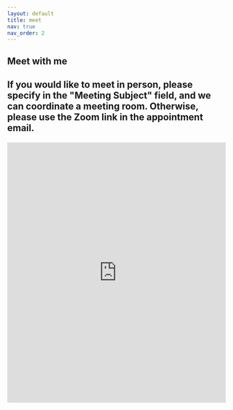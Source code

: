 ```yaml
---
layout: default
title: meet
nav: true
nav_order: 2
---
```


<!-- _pages/meet.md -->

<h2>Meet with me<h2>

<p>If you would like to meet in person, please specify in the "Meeting Subject" field, and we can coordinate a meeting room. Otherwise, please use the Zoom link in the appointment email.<p>

<!-- Google Calendar Appointment Scheduling begin -->
<iframe src="https://calendar.google.com/calendar/appointments/AcZssZ31HjA8qPqaPNaQJLGnSd7zdyW62S2zh8BtxV8=?gv=true" style="border: 0" width="100%" height="600" frameborder="0"></iframe>
<!-- end Google Calendar Appointment Scheduling -->